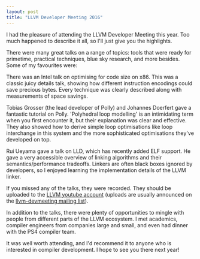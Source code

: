 ```yaml
--- 
layout: post
title: "LLVM Developer Meeting 2016"
---
```


I had the pleasure of attending the LLVM Developer Meeting this
year. Too much happened to describe it all, so I'll just give you the
highlights.

There were many great talks on a range of topics: tools that were
ready for primetime, practical techniques, blue sky research, and more
besides. Some of my favourites were:

There was an Intel talk on optimising for code size on x86. This was a
classic juicy details talk, showing how different instruction
encodings could save precious bytes. Every technique was clearly
described along with measurements of space savings.

Tobias Grosser (the lead developer of Polly) and Johannes Doerfert
gave a fantastic tutorial on Polly. 'Polyhedral loop modelling' is an
intimidating term when you first encounter it, but their explanation
was clear and effective. They also showed how to derive simple loop
optimisations like loop interchange in this system and the more
sophisticated optimisations they've developed on top.

Rui Ueyama gave a talk on LLD, which has recently added ELF
support. He gave a very accessible overview of linking algorithms and
their semantics/performance tradeoffs. Linkers are often black boxes
ignored by developers, so I enjoyed learning the implementation
details of the LLVM linker.

If you missed any of the talks, they were recorded. They should be
uploaded to the
[LLVM youtube account](https://www.youtube.com/channel/UCv2_41bSAa5Y_8BacJUZfjQ)
(uploads are usually announced on the
[llvm-devmeeting mailing list](http://lists.llvm.org/mailman/listinfo/llvm-devmeeting)).

In addition to the talks, there were plenty of opportunities to mingle
with people from different parts of the LLVM ecosystem. I met
academics, compiler engineers from companies large and small, and even
had dinner with the PS4 compiler team.

It was well worth attending, and I'd recommend it to anyone who is
interested in compiler development. I hope to see you there next year!
